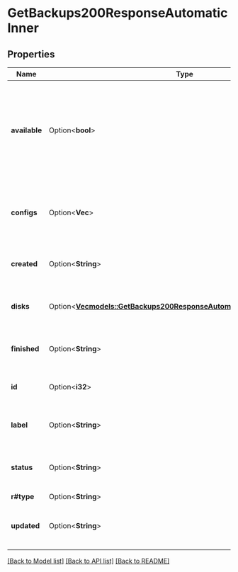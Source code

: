 # GetBackups200ResponseAutomaticInner

## Properties

Name | Type | Description | Notes
------------ | ------------- | ------------- | -------------
**available** | Option<**bool**> | __Read-only__ Whether this Backup is available for restoration.  Backups undergoing maintenance are not available for restoration. | [optional][readonly]
**configs** | Option<**Vec<String>**> | __Read-only__ A list of the labels of the Configuration profiles that are part of the Backup. | [optional][readonly]
**created** | Option<**String**> | __Read-only__ The date the Backup was taken. | [optional][readonly]
**disks** | Option<[**Vec<models::GetBackups200ResponseAutomaticInnerAllOfDisksInner>**](get_backups_200_response_automatic_inner_allOf_disks_inner.md)> | __Read-only__ A list of the disks that are part of the Backup. | [optional][readonly]
**finished** | Option<**String**> | __Read-only__ The date the Backup completed. | [optional][readonly]
**id** | Option<**i32**> | __Read-only__ The unique ID of this Backup. | [optional][readonly]
**label** | Option<**String**> | A label for Backups that are of type `snapshot`. | [optional]
**status** | Option<**String**> | __Read-only__ The current state of a specific Backup. | [optional][readonly]
**r#type** | Option<**String**> |  | [optional]
**updated** | Option<**String**> | __Read-only__ The date the Backup was most recently updated. | [optional][readonly]

[[Back to Model list]](../README.md#documentation-for-models) [[Back to API list]](../README.md#documentation-for-api-endpoints) [[Back to README]](../README.md)


